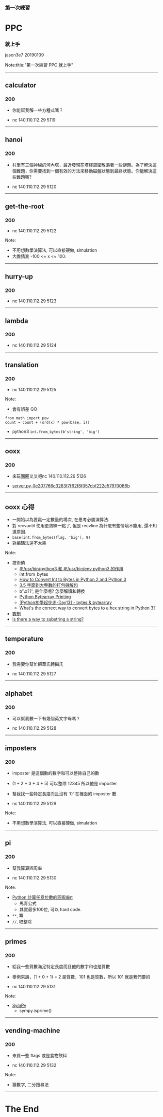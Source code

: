 ### 第一次練習
# PPC
### 就上手

jason3e7 20190109

Note:title:"第一次練習 PPC 就上手"

---

## calculator
### 200

* 你能幫我解一些方程式嗎？

* nc 140.110.112.29 5119

---

## hanoi
### 200

* 村里有三個神秘的河內塔，最近發現在塔樓周圍散落著一些謎題。為了解決這個難題，你需要找到一個有效的方法來移動磁盤狀態到最終狀態。你能解決這些難題嗎?

* nc 140.110.112.29 5120

---

## get-the-root
### 200

* nc 140.110.112.29 5122

Note:
* 不用想數學演算法, 可以直接硬做, simulation
* 大膽猜測 -100 <= x <= 100.

---

## hurry-up
### 200

* nc 140.110.112.29 5123

---

## lambda
### 200

* nc 140.110.112.29 5124

---

## translation
### 200

* nc 140.110.112.29 5125

Note:
* 會有誤差 QQ
```
from math import pow
count = count + (ord(x) * pow(base, i))
```
* python3 `int.from_bytes(b'string', 'big')`

---

## ooxx
### 200

* 來玩圈圈叉叉吧nc 140.110.112.29 5126

* [server.py-0e207766c3283f7f62f6f057cbf222c57970086b](PPC/ooxx/server.py-0e207766c3283f7f62f6f057cbf222c57970086b)

---

## ooxx 心得
* 一開始以為要贏一定數量的場次, 在思考必勝演算法.
* 對 recvuntil 使用更熟練一點了, 但是 recvline 為什麼有些情境不能用, 還不知道原因.
* `base(int.from_bytes(flag, 'big'), 9)`
* 對編碼法還不太熟

Note:
* 技術債
  * [#!/usr/bin/python3 和 #!/usr/bin/env python3 的作用](https://www.jianshu.com/p/400c612381dd)
  * int.from_bytes
  * [How to Convert Int to Bytes in Python 2 and Python 3](https://www.delftstack.com/howto/python/how-to-convert-int-to-bytes-in-python-2-and-python-3/)
  * [3.5 字節到大整數的打包與解包](https://python3-cookbook.readthedocs.io/zh_CN/latest/c03/p05_pack_unpack_large_int_from_bytes.html)
  * b'\x??', 是什麼呢? 怎麼解讀和轉換
  * [Python Bytearray Printing](https://stackoverflow.com/questions/17093700/python-bytearray-printing)
  * [[Python初學起步走-Day13] - bytes & bytearray](https://ithelp.ithome.com.tw/articles/10159609)
  * [What's the correct way to convert bytes to a hex string in Python 3?](https://stackoverflow.com/questions/6624453/whats-the-correct-way-to-convert-bytes-to-a-hex-string-in-python-3/6624521)
* [數制](https://www.convertworld.com/zh-hant/numerals/)
* [Is there a way to substring a string?](https://stackoverflow.com/questions/663171/is-there-a-way-to-substring-a-string)

---

## temperature
### 200

* 我需要你幫忙把華氏轉攝氏

* nc 140.110.112.29 5127

---

## alphabet
### 200

* 可以幫我數一下有幾個英文字母嗎 ?

* nc 140.110.112.29 5128

---

## imposters
### 200

* Imposter 是這個數的數字和可以整除自己的數

* (1 + 2 + 3 + 4 + 5) 可以整除 12345 所以他是 imposter

* 幫我找一些特定長度而且沒有 '0' 在裡面的 imposter 數

* nc 140.110.112.29 5129

Note:
* 不用想數學演算法, 可以直接硬做, simulation

---

## pi
### 200

* 幫我算算圓周率

* nc 140.110.112.29 5130

Note:
* [Python 計算任意位數的圓周率π](https://blog.csdn.net/lnotime/article/details/82319973)
  * 馬青公式
  * 其實最多100位, 可以 hard code.
* `**`, 冪
* `//`, 取整除

---

## primes
### 200

* 給我一些質數滿足特定長度而且他的數字和也是質數

* 舉例來說，(1 + 0 + 1) = 2 是質數，101 也是質數，所以 101 就是我們要的

* nc 140.110.112.29 5131

Note:
* [SymPy](https://www.sympy.org/en/index.html)
  * sympy.isprime()

---

## vending-machine
### 200

* 來買一些 flags 或是食物飲料

* nc 140.110.112.29 5132

Note:
* 猜數字, 二分搜尋法

---

# The End